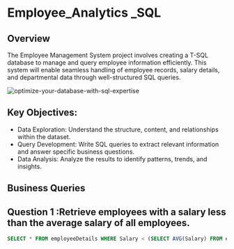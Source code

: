 # Employee_Analytics _SQL
## Overview
The Employee Management System project involves creating a T-SQL database to manage and query employee information efficiently. 
This system will enable seamless handling of employee records, salary details, and
departmental data through well-structured SQL queries.

![optimize-your-database-with-sql-expertise](https://github.com/user-attachments/assets/fadcfcd2-196f-447a-ad8d-a12222178e35)


## Key Objectives:

- Data Exploration: Understand the structure, content, and relationships within the dataset.
- Query Development: Write SQL queries to extract relevant information and answer specific business questions.
- Data Analysis: Analyze the results to identify patterns, trends, and insights.

## Business Queries

## Question 1 :Retrieve employees with a salary less than the average salary of all employees.
```sql
SELECT * FROM employeeDetails WHERE Salary < (SELECT AVG(Salary) FROM employeeDetails)
```

